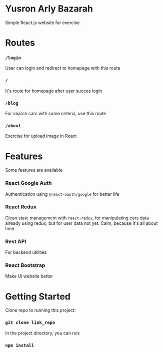 # Yusron Arly Bazarah

Simple React.js website for exercise

# Routes

### `/login`

User can login and redirect to homepage with this route

### `/`

It's route for homepage after user succes login

### `/blog`

For search cars with some criteria, use this route

### `/about`

Exercise for upload image in React

# Features

Some features are available

### React Google Auth

Authentication using `@react-oauth/google` for better life

### React Redux

Clean state management with `react-redux`, for manipulating cars data already using redux, but for user data not yet. Calm, because it's all about time

### Rest API

For backend utilities

### React Bootstrap

Make UI website better

# Getting Started

Clone repo to running this project:

### `git clone link_repo`

In the project directory, you can run:

### `npm install`